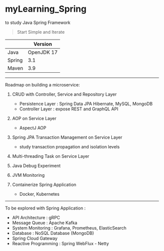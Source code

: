 # myLearning_Spring
to study Java Spring Framework
> Start Simple and Iterate

|  | Version |
| ----------- | ----------- |
| Java | OpenJDK 17 |
| Spring | 3.1 |
| Maven | 3.9 |
---
Roadmap on building a microservice: 
1. CRUD with Controller, Service and Repository Layer
    - Persistence Layer : Spring Data JPA Hibernate, MySQL, MongoDB
    - Controller Layer : expose REST and GraphQL API


2. AOP on Service Layer
   - AspectJ AOP


3. Spring JPA Transaction Management on Service Layer
   - study transaction propagation and isolation levels


4. Multi-threading Task on Service Layer


5. Java Debug Experiment


6. JVM Monitoring


7. Containerize Spring Application
    - Docker, Kubernetes
---
 To be explored with Spring Application :
 - API Architecture : gRPC
 - Message Queue : Apache Kafka
 - System Monitoring : Grafana, Prometheus, ElasticSearch
 - Database : NoSQL Database (MongoDB)
 - Spring Cloud Gateway
 - Reactive Programming : Spring WebFlux - Netty
